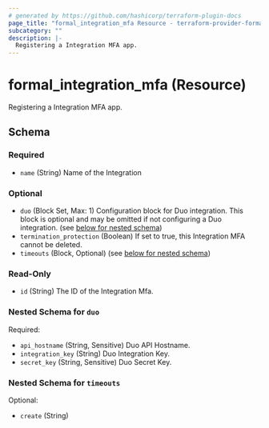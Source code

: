 ```yaml
---
# generated by https://github.com/hashicorp/terraform-plugin-docs
page_title: "formal_integration_mfa Resource - terraform-provider-formal"
subcategory: ""
description: |-
  Registering a Integration MFA app.
---
```


# formal_integration_mfa (Resource)

Registering a Integration MFA app.



<!-- schema generated by tfplugindocs -->
## Schema

### Required

- `name` (String) Name of the Integration

### Optional

- `duo` (Block Set, Max: 1) Configuration block for Duo integration. This block is optional and may be omitted if not configuring a Duo integration. (see [below for nested schema](#nestedblock--duo))
- `termination_protection` (Boolean) If set to true, this Integration MFA cannot be deleted.
- `timeouts` (Block, Optional) (see [below for nested schema](#nestedblock--timeouts))

### Read-Only

- `id` (String) The ID of the Integration Mfa.

<a id="nestedblock--duo"></a>
### Nested Schema for `duo`

Required:

- `api_hostname` (String, Sensitive) Duo API Hostname.
- `integration_key` (String) Duo Integration Key.
- `secret_key` (String, Sensitive) Duo Secret Key.


<a id="nestedblock--timeouts"></a>
### Nested Schema for `timeouts`

Optional:

- `create` (String)
